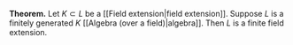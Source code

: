 **Theorem.** Let $K\subset L$ be a [[Field extension|field extension]]. Suppose $L$ is a finitely generated $K$ [[Algebra (over a field)|algebra]]. Then $L$ is a finite field extension.